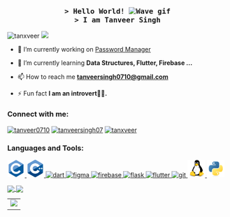 <h3 align="center">
        <samp>&gt; Hello World! <img        src="https://raw.githubusercontent.com/MartinHeinz/MartinHeinz/master/wave.gif" alt="Wave gif" width="30px" height="30px"><br>
        &gt; I am <b>Tanveer Singh</b>
        </samp>
</h3>

<p align="left"> <img src="https://komarev.com/ghpvc/?username=tanxveer&label=Profile%20views&color=0e75b6&style=flat" alt="tanxveer" /> <img src="https://img.shields.io/badge/age-20-blue"> </p>  

- 🔭 I’m currently working on [Password Manager](https://github.com/tanxveer/Passwrd)

- 🌱 I’m currently learning **Data Structures, Flutter, Firebase ...**

- 📫 How to reach me **tanveersingh0710@gmail.com**

- ⚡ Fun fact **I am an introvert🤦‍♂️.**

<h3 align="left">Connect with me:</h3>
<p align="left">
<a href="https://twitter.com/tanveer0710" target="blank"><img align="center" src="https://raw.githubusercontent.com/rahuldkjain/github-profile-readme-generator/master/src/images/icons/Social/twitter.svg" alt="tanveer0710" height="30" width="40" /></a>
<a href="https://linkedin.com/in/tanveersingh07" target="blank"><img align="center" src="https://raw.githubusercontent.com/rahuldkjain/github-profile-readme-generator/master/src/images/icons/Social/linked-in-alt.svg" alt="tanveersingh07" height="30" width="40" /></a>
<a href="https://instagram.com/tanxveer" target="blank"><img align="center" src="https://raw.githubusercontent.com/rahuldkjain/github-profile-readme-generator/master/src/images/icons/Social/instagram.svg" alt="tanxveer" height="30" width="40" /></a>
</p>

<h3 align="left">Languages and Tools:</h3>
<p align="left"> <a href="https://www.cprogramming.com/" target="_blank" rel="noreferrer"> <img src="https://raw.githubusercontent.com/devicons/devicon/master/icons/c/c-original.svg" alt="c" width="40" height="40"/> </a> <a href="https://www.w3schools.com/cpp/" target="_blank" rel="noreferrer"> <img src="https://raw.githubusercontent.com/devicons/devicon/master/icons/cplusplus/cplusplus-original.svg" alt="cplusplus" width="40" height="40"/> </a> <a href="https://dart.dev" target="_blank" rel="noreferrer"> <img src="https://www.vectorlogo.zone/logos/dartlang/dartlang-icon.svg" alt="dart" width="40" height="40"/> </a> <a href="https://www.figma.com/" target="_blank" rel="noreferrer"> <img src="https://www.vectorlogo.zone/logos/figma/figma-icon.svg" alt="figma" width="40" height="40"/> </a> <a href="https://firebase.google.com/" target="_blank" rel="noreferrer"> <img src="https://www.vectorlogo.zone/logos/firebase/firebase-icon.svg" alt="firebase" width="40" height="40"/> </a> <a href="https://flask.palletsprojects.com/" target="_blank" rel="noreferrer"> <img src="https://www.vectorlogo.zone/logos/pocoo_flask/pocoo_flask-icon.svg" alt="flask" width="40" height="40"/> </a> <a href="https://flutter.dev" target="_blank" rel="noreferrer"> <img src="https://www.vectorlogo.zone/logos/flutterio/flutterio-icon.svg" alt="flutter" width="40" height="40"/> </a> <a href="https://git-scm.com/" target="_blank" rel="noreferrer"> <img src="https://www.vectorlogo.zone/logos/git-scm/git-scm-icon.svg" alt="git" width="40" height="40"/> </a> <a href="https://www.linux.org/" target="_blank" rel="noreferrer"> <img src="https://raw.githubusercontent.com/devicons/devicon/master/icons/linux/linux-original.svg" alt="linux" width="40" height="40"/> </a> <a href="https://www.python.org" target="_blank" rel="noreferrer"> <img src="https://raw.githubusercontent.com/devicons/devicon/master/icons/python/python-original.svg" alt="python" width="40" height="40"/> </a> </p>

<a href="https://github.com/anuraghazra/github-readme-stats">
  <img width="48%" align="center" src="https://github-readme-stats.vercel.app/api?username=tanxveer&show_icons=true&theme=tokyonight&hide_border=true" />
</a>
<a href="https://git.io/streak-stats">
  <img width="48%" align="center" src="http://github-readme-streak-stats.herokuapp.com?user=tanxveer&theme=tokyonight&hide_border=true" />
</a>
<table align = "center">
  <td>
<a href="https://github.com/anuraghazra/github-readme-stats">
  <img src="https://github-readme-stats.vercel.app/api/top-langs/?username=tanxveer&theme=tokyonight&layout=compact&hide_border=true" />
</a>
  </td>
</table>
